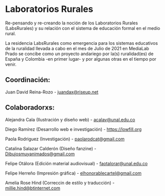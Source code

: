 # Laboratorios Rurales

Re-pensando y re-creando la noción de los Laboratorios Rurales (LabsRurales) y su relación con el sistema de educación formal en el medio rural.

La residencia LabsRurales como emergencia para los sistemas educativos de la ruralidad llevada a cabo en el mes de Julio de 2021 en MediaLab Prado se concibe como un proyecto andariego por la(s) ruralidad(es) de España y Colombia -en primer lugar- y por algunas otras en el tiempo por venir.

## Coordinación:

Juan David Reina-Rozo - juandax@riseup.net

## Colaboradorxs:

Alejandra Cala (Ilustración y diseño web) - acalav@unal.edu.co

Diego Ramírez (Desarrollo web e investigación) - https://lowfill.org

Paola Rodriguez (Investigación) - paolarodcat@gmail.com

Catalina Salazar Calderón (Diseño fanzine) - Dibujosmuyanimados@gmail.com

Felipe Otálora (Edición material audiovisual) - faotalorar@unal.edu.co

Felipe Herreño (Impresión gráfica) - elhonorablecartel@gmail.com

Amelia Rose Hind (Correccin de estilo y traducción) - millie.hind@btinternet.com
